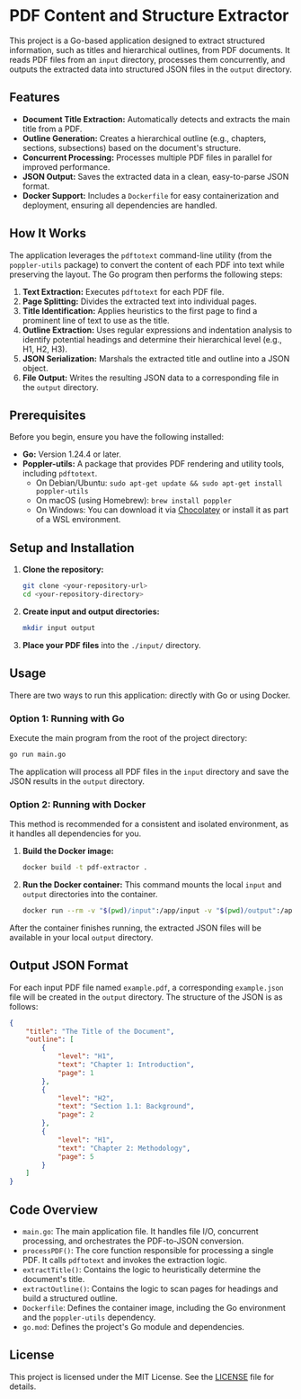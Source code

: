 # PDF Content and Structure Extractor

This project is a Go-based application designed to extract structured information, such as titles and hierarchical outlines, from PDF documents. It reads PDF files from an `input` directory, processes them concurrently, and outputs the extracted data into structured JSON files in the `output` directory.

## Features

* **Document Title Extraction:** Automatically detects and extracts the main title from a PDF.
* **Outline Generation:** Creates a hierarchical outline (e.g., chapters, sections, subsections) based on the document's structure.
* **Concurrent Processing:** Processes multiple PDF files in parallel for improved performance.
* **JSON Output:** Saves the extracted data in a clean, easy-to-parse JSON format.
* **Docker Support:** Includes a `Dockerfile` for easy containerization and deployment, ensuring all dependencies are handled.

## How It Works

The application leverages the `pdftotext` command-line utility (from the `poppler-utils` package) to convert the content of each PDF into text while preserving the layout. The Go program then performs the following steps:

1.  **Text Extraction:** Executes `pdftotext` for each PDF file.
2.  **Page Splitting:** Divides the extracted text into individual pages.
3.  **Title Identification:** Applies heuristics to the first page to find a prominent line of text to use as the title.
4.  **Outline Extraction:** Uses regular expressions and indentation analysis to identify potential headings and determine their hierarchical level (e.g., H1, H2, H3).
5.  **JSON Serialization:** Marshals the extracted title and outline into a JSON object.
6.  **File Output:** Writes the resulting JSON data to a corresponding file in the `output` directory.

## Prerequisites

Before you begin, ensure you have the following installed:

* **Go:** Version 1.24.4 or later.
* **Poppler-utils:** A package that provides PDF rendering and utility tools, including `pdftotext`.
    * On Debian/Ubuntu: `sudo apt-get update && sudo apt-get install poppler-utils`
    * On macOS (using Homebrew): `brew install poppler`
    * On Windows: You can download it via [Chocolatey](https://chocolatey.org/packages/poppler) or install it as part of a WSL environment.

## Setup and Installation

1.  **Clone the repository:**
    ```bash
    git clone <your-repository-url>
    cd <your-repository-directory>
    ```

2.  **Create input and output directories:**
    ```bash
    mkdir input output
    ```

3.  **Place your PDF files** into the `./input/` directory.

## Usage

There are two ways to run this application: directly with Go or using Docker.

### Option 1: Running with Go

Execute the main program from the root of the project directory:

```bash
go run main.go
```

The application will process all PDF files in the `input` directory and save the JSON results in the `output` directory.

### Option 2: Running with Docker

This method is recommended for a consistent and isolated environment, as it handles all dependencies for you.

1.  **Build the Docker image:**
    ```bash
    docker build -t pdf-extractor .
    ```

2.  **Run the Docker container:**
    This command mounts the local `input` and `output` directories into the container.

    ```bash
    docker run --rm -v "$(pwd)/input":/app/input -v "$(pwd)/output":/app/output pdf-extractor
    ```

After the container finishes running, the extracted JSON files will be available in your local `output` directory.

## Output JSON Format

For each input PDF file named `example.pdf`, a corresponding `example.json` file will be created in the `output` directory. The structure of the JSON is as follows:

```json
{
    "title": "The Title of the Document",
    "outline": [
        {
            "level": "H1",
            "text": "Chapter 1: Introduction",
            "page": 1
        },
        {
            "level": "H2",
            "text": "Section 1.1: Background",
            "page": 2
        },
        {
            "level": "H1",
            "text": "Chapter 2: Methodology",
            "page": 5
        }
    ]
}
```

## Code Overview

* `main.go`: The main application file. It handles file I/O, concurrent processing, and orchestrates the PDF-to-JSON conversion.
* `processPDF()`: The core function responsible for processing a single PDF. It calls `pdftotext` and invokes the extraction logic.
* `extractTitle()`: Contains the logic to heuristically determine the document's title.
* `extractOutline()`: Contains the logic to scan pages for headings and build a structured outline.
* `Dockerfile`: Defines the container image, including the Go environment and the `poppler-utils` dependency.
* `go.mod`: Defines the project's Go module and dependencies.

## License

This project is licensed under the MIT License. See the [LICENSE](LICENSE) file for details.
